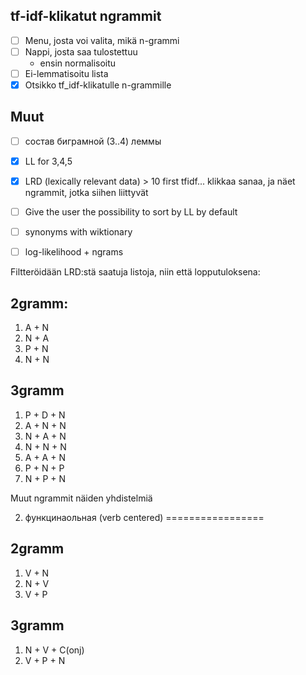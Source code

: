 
tf-idf-klikatut ngrammit
------------------------

- [ ] Menu, josta voi valita, mikä n-grammi
- [ ] Nappi, josta saa tulostettuu
    - ensin normalisoitu
- [ ] Ei-lemmatisoitu lista 
- [X] Otsikko tf_idf-klikatulle n-grammille

Muut 
-----

- [ ] состав биграмной (3..4) леммы
- [X] LL for 3,4,5
- [X] LRD (lexically relevant data) > 10 first tfidf... klikkaa sanaa, ja näet ngrammit, jotka siihen liittyvät

- [ ] Give the user the possibility to sort by LL by default
- [ ] synonyms with wiktionary
- [ ] log-likelihood + ngrams


Filtteröidään LRD:stä saatuja listoja, niin että lopputuloksena:

2gramm:
-------

1. A + N
2. N + A
3. P + N
4. N + N

3gramm
------

1. P + D + N
2. A + N + N
3. N + A + N
4. N + N + N
5. A + A + N
6. P + N + P
7. N + P + N

Muut ngrammit näiden yhdistelmiä

2. функцинаольная (verb centered)
=================

2gramm
------

1. V + N
2. N + V
3. V + P

3gramm
------

1. N + V + C(onj)
2. V + P + N

